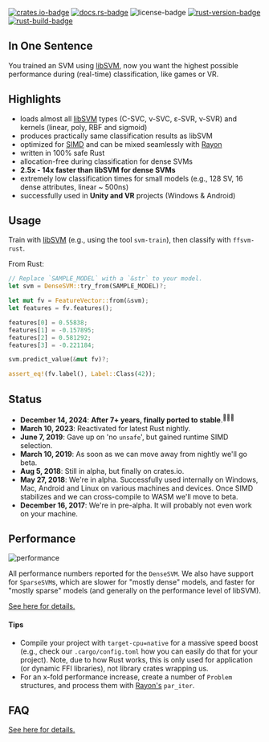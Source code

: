 [![crates.io-badge]][crates.io-url]
[![docs.rs-badge]][docs.rs-url]
![license-badge]
[![rust-version-badge]][rust-version-url]
[![rust-build-badge]][rust-build-url]

## In One Sentence

You trained an SVM using [libSVM](https://github.com/cjlin1/libsvm), now you want the highest possible performance during (real-time) classification, like games or VR.

## Highlights

* loads almost all [libSVM](https://github.com/cjlin1/libsvm) types (C-SVC, ν-SVC, ε-SVR,  ν-SVR) and kernels (linear, poly, RBF and sigmoid)
* produces practically same classification results as libSVM
* optimized for [SIMD](https://github.com/rust-lang/rfcs/pull/2366) and can be mixed seamlessly with [Rayon](https://github.com/rayon-rs/rayon)
* written in 100% safe Rust
* allocation-free during classification for dense SVMs
* **2.5x - 14x faster than libSVM for dense SVMs**
* extremely low classification times for small models (e.g., 128 SV, 16 dense attributes, linear ~ 500ns)
* successfully used in **Unity and VR** projects (Windows & Android)

## Usage

Train with [libSVM](https://github.com/cjlin1/libsvm) (e.g., using the tool `svm-train`), then classify with `ffsvm-rust`.

From Rust:

```rust
// Replace `SAMPLE_MODEL` with a `&str` to your model.
let svm = DenseSVM::try_from(SAMPLE_MODEL)?;

let mut fv = FeatureVector::from(&svm);
let features = fv.features();

features[0] = 0.55838;
features[1] = -0.157895;
features[2] = 0.581292;
features[3] = -0.221184;

svm.predict_value(&mut fv)?;

assert_eq!(fv.label(), Label::Class(42));
```

## Status
* **December 14, 2024**: **After 7+ years, finally ported to stable**.<sup>🎉</sup><sup>🎉</sup><sup>🎉</sup>
* **March 10, 2023**: Reactivated for latest Rust nightly.
* **June 7, 2019**: Gave up on 'no `unsafe`', but gained runtime SIMD selection.
* **March 10, 2019**: As soon as we can move away from nightly we'll go beta.
* **Aug 5, 2018**: Still in alpha, but finally on crates.io.
* **May 27, 2018**: We're in alpha. Successfully used internally on Windows, Mac, Android and Linux
  on various machines and devices. Once SIMD stabilizes and we can cross-compile to WASM
  we'll move to beta.
* **December 16, 2017**: We're in pre-alpha. It will probably not even work on your machine.


## Performance

![performance](https://raw.githubusercontent.com/ralfbiedert/ffsvm-rust/master/docs/performance_relative.v3.png)

All performance numbers reported for the `DenseSVM`. We also have support for `SparseSVM`s, which are slower
for "mostly dense" models, and faster for "mostly sparse" models (and generally on the performance level of libSVM).

[See here for details.](https://github.com/ralfbiedert/ffsvm-rust/blob/master/docs/performance.md)


#### Tips

* Compile your project with `target-cpu=native` for a massive speed boost (e.g., check our `.cargo/config.toml` how
  you can easily do that for your project). Note, due to how Rust works, this is only used for application
  (or dynamic FFI libraries), not library crates wrapping us.
* For an x-fold performance increase, create a number of `Problem` structures, and process them with [Rayon's](https://docs.rs/rayon/1.0.3/rayon/) `par_iter`.

## FAQ

[See here for details.](https://github.com/ralfbiedert/ffsvm-rust/blob/master/docs/FAQ.md)

[crates.io-badge]: https://img.shields.io/crates/v/ffsvm.svg
[crates.io-url]: https://crates.io/crates/ffsvm
[license-badge]: https://img.shields.io/badge/license-MIT-blue.svg
[docs.rs-badge]: https://docs.rs/ffsvm/badge.svg
[docs.rs-url]: https://docs.rs/ffsvm/
[rust-version-badge]: https://img.shields.io/badge/rust-1.83%2B-blue.svg?maxAge=3600
[rust-version-url]: https://github.com/ralfbiedert/ffsvm
[rust-build-badge]: https://github.com/ralfbiedert/ffsvm/actions/workflows/rust.yml/badge.svg
[rust-build-url]: https://github.com/ralfbiedert/ffsvm/actions/workflows/rust.yml
